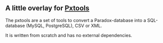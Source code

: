 ## A little overlay for [Pxtools][pxtools]

The pxtools are a set of tools to convert a Paradox-database into a SQL-database (MySQL, PostgreSQL), CSV or XML.

It is written from scratch and has no external dependencies.

[pxtools]: http://jan.kneschke.de/projects/pxtools/
